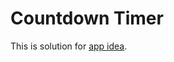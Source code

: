 # Countdown Timer

This is solution for [app idea](https://github.com/backupdev-main/app-ideas/blob/master/Projects/1-Beginner/Countdown-Timer-App.md).
